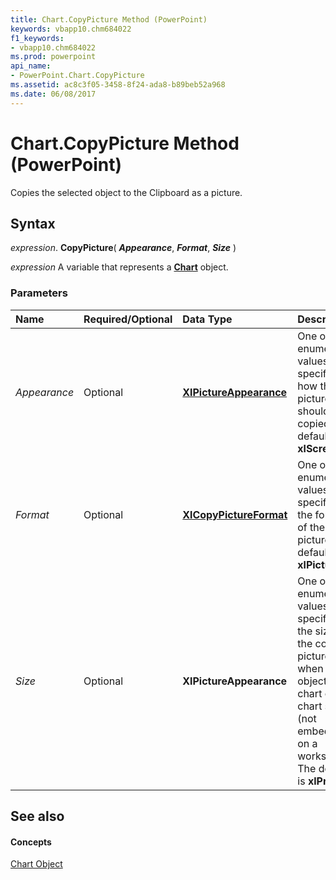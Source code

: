 ```yaml
---
title: Chart.CopyPicture Method (PowerPoint)
keywords: vbapp10.chm684022
f1_keywords:
- vbapp10.chm684022
ms.prod: powerpoint
api_name:
- PowerPoint.Chart.CopyPicture
ms.assetid: ac8c3f05-3458-8f24-ada8-b89beb52a968
ms.date: 06/08/2017
---
```



# Chart.CopyPicture Method (PowerPoint)

Copies the selected object to the Clipboard as a picture.


## Syntax

 _expression_. **CopyPicture**( **_Appearance_**, **_Format_**, **_Size_** )

 _expression_ A variable that represents a **[Chart](chart-object-powerpoint.md)** object.


### Parameters



|**Name**|**Required/Optional**|**Data Type**|**Description**|
|:-----|:-----|:-----|:-----|
| _Appearance_|Optional|**[XlPictureAppearance](xlpictureappearance-enumeration-powerpoint.md)**|One of the enumeration values that specifies how the picture should be copied. The default is  **xlScreen**.|
| _Format_|Optional|**[XlCopyPictureFormat](xlcopypictureformat-enumeration-powerpoint.md)**|One of the enumeration values that specifies the format of the picture. The default is  **xlPicture**.|
| _Size_|Optional|**XlPictureAppearance**|One of the enumeration values that specifies the size of the copied picture when the object is a chart on a chart sheet (not embedded on a worksheet). The default is  **xlPrinter**.|

## See also


#### Concepts


[Chart Object](chart-object-powerpoint.md)

